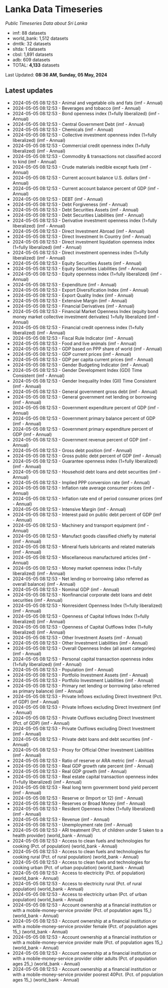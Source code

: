 # Lanka Data Timeseries
*Public Timeseries Data about Sri Lanka*

* imf: 88 datasets
* world_bank: 1,512 datasets
* dmtlk: 32 datasets
* sltda: 1 datasets
* cbsl: 1,891 datasets
* adb: 609 datasets
* TOTAL: **4,133** datasets

Last Updated: **08:36 AM, Sunday, 05 May, 2024**

## Latest updates

* 2024-05-05 08:12:53 - Animal and vegetable oils and fats (imf - Annual)
* 2024-05-05 08:12:53 - Beverages and tobacco (imf - Annual)
* 2024-05-05 08:12:53 - Bond openness index (1=fully liberalized) (imf - Annual)
* 2024-05-05 08:12:53 - Central Government Debt (imf - Annual)
* 2024-05-05 08:12:53 - Chemicals (imf - Annual)
* 2024-05-05 08:12:53 - Collective investment openness index (1=fully liberalized) (imf - Annual)
* 2024-05-05 08:12:53 - Commercial credit openness index (1=fully liberalized) (imf - Annual)
* 2024-05-05 08:12:53 - Commodity & transactions not classified accord to kind (imf - Annual)
* 2024-05-05 08:12:53 - Crude materials inedible except fuels (imf - Annual)
* 2024-05-05 08:12:53 - Current account balance U.S. dollars (imf - Annual)
* 2024-05-05 08:12:53 - Current account balance percent of GDP (imf - Annual)
* 2024-05-05 08:12:53 - DEBT (imf - Annual)
* 2024-05-05 08:12:53 - Debt Forgiveness (imf - Annual)
* 2024-05-05 08:12:53 - Debt Securities Assets (imf - Annual)
* 2024-05-05 08:12:53 - Debt Securities Liabilities (imf - Annual)
* 2024-05-05 08:12:53 - Derivative investment openness index (1=fully liberalized) (imf - Annual)
* 2024-05-05 08:12:53 - Direct Investment Abroad (imf - Annual)
* 2024-05-05 08:12:53 - Direct Investment In Country (imf - Annual)
* 2024-05-05 08:12:53 - Direct investment liquidation openness index (1=fully liberalized) (imf - Annual)
* 2024-05-05 08:12:53 - Direct investment openness index (1=fully liberalized) (imf - Annual)
* 2024-05-05 08:12:53 - Equity Securities Assets (imf - Annual)
* 2024-05-05 08:12:53 - Equity Securities Liabilities (imf - Annual)
* 2024-05-05 08:12:53 - Equity openness index (1=fully liberalized) (imf - Annual)
* 2024-05-05 08:12:53 - Expenditure (imf - Annual)
* 2024-05-05 08:12:53 - Export Diversification Index (imf - Annual)
* 2024-05-05 08:12:53 - Export Quality Index (imf - Annual)
* 2024-05-05 08:12:53 - Extensive Margin (imf - Annual)
* 2024-05-05 08:12:53 - Financial Derivatives (imf - Annual)
* 2024-05-05 08:12:53 - Financial Market Openness Index (equity bond money market collective investment derivates) 1=fully liberalized (imf - Annual)
* 2024-05-05 08:12:53 - Financial credit openness index (1=fully liberalized) (imf - Annual)
* 2024-05-05 08:12:53 - Fiscal Rule Indicator (imf - Annual)
* 2024-05-05 08:12:53 - Food and live animals (imf - Annual)
* 2024-05-05 08:12:53 - GDP based on PPP share of world (imf - Annual)
* 2024-05-05 08:12:53 - GDP current prices (imf - Annual)
* 2024-05-05 08:12:53 - GDP per capita current prices (imf - Annual)
* 2024-05-05 08:12:53 - Gender Budgeting Indicator (imf - Annual)
* 2024-05-05 08:12:53 - Gender Development Index (GDI) Time Consistent (imf - Annual)
* 2024-05-05 08:12:53 - Gender Inequality Index (GII) Time Consistent (imf - Annual)
* 2024-05-05 08:12:53 - General government gross debt (imf - Annual)
* 2024-05-05 08:12:53 - General government net lending or borrowing (imf - Annual)
* 2024-05-05 08:12:53 - Government expenditure percent of GDP (imf - Annual)
* 2024-05-05 08:12:53 - Government primary balance percent of GDP (imf - Annual)
* 2024-05-05 08:12:53 - Government primary expenditure percent of GDP (imf - Annual)
* 2024-05-05 08:12:53 - Government revenue percent of GDP (imf - Annual)
* 2024-05-05 08:12:53 - Gross debt position (imf - Annual)
* 2024-05-05 08:12:53 - Gross public debt percent of GDP (imf - Annual)
* 2024-05-05 08:12:53 - Guarantee openness index (1=fully liberalized) (imf - Annual)
* 2024-05-05 08:12:53 - Household debt loans and debt securities (imf - Annual)
* 2024-05-05 08:12:53 - Implied PPP conversion rate (imf - Annual)
* 2024-05-05 08:12:53 - Inflation rate average consumer prices (imf - Annual)
* 2024-05-05 08:12:53 - Inflation rate end of period consumer prices (imf - Annual)
* 2024-05-05 08:12:53 - Intensive Margin (imf - Annual)
* 2024-05-05 08:12:53 - Interest paid on public debt percent of GDP (imf - Annual)
* 2024-05-05 08:12:53 - Machinery and transport equipment (imf - Annual)
* 2024-05-05 08:12:53 - Manufact goods classified chiefly by material (imf - Annual)
* 2024-05-05 08:12:53 - Mineral fuels lubricants and related materials (imf - Annual)
* 2024-05-05 08:12:53 - Miscellaneous manufactured articles (imf - Annual)
* 2024-05-05 08:12:53 - Money market openness index (1=fully liberalized) (imf - Annual)
* 2024-05-05 08:12:53 - Net lending or borrowing (also referred as overall balance) (imf - Annual)
* 2024-05-05 08:12:53 - Nominal GDP (imf - Annual)
* 2024-05-05 08:12:53 - Nonfinancial corporate debt loans and debt securities (imf - Annual)
* 2024-05-05 08:12:53 - Nonresident Openness Index (1=fully liberalized) (imf - Annual)
* 2024-05-05 08:12:53 - Openness of Capital Inflows Index (1=fully liberalized) (imf - Annual)
* 2024-05-05 08:12:53 - Openness of Capital Outflows Index (1=fully liberalized) (imf - Annual)
* 2024-05-05 08:12:53 - Other Investment Assets (imf - Annual)
* 2024-05-05 08:12:53 - Other Investment Liabilities (imf - Annual)
* 2024-05-05 08:12:53 - Overall Openness Index (all asset categories) (imf - Annual)
* 2024-05-05 08:12:53 - Personal capital transaction openness index (1=fully liberalized) (imf - Annual)
* 2024-05-05 08:12:53 - Population (imf - Annual)
* 2024-05-05 08:12:53 - Portfolio Investment Assets (imf - Annual)
* 2024-05-05 08:12:53 - Portfolio Investment Liabilities (imf - Annual)
* 2024-05-05 08:12:53 - Primary net lending or borrowing (also referred as primary balance) (imf - Annual)
* 2024-05-05 08:12:53 - Private Inflows excluding Direct Investment (Pct. of GDP) (imf - Annual)
* 2024-05-05 08:12:53 - Private Inflows excluding Direct Investment (imf - Annual)
* 2024-05-05 08:12:53 - Private Outflows excluding Direct Investment (Pct. of GDP) (imf - Annual)
* 2024-05-05 08:12:53 - Private Outflows excluding Direct Investment (imf - Annual)
* 2024-05-05 08:12:53 - Private debt loans and debt securities (imf - Annual)
* 2024-05-05 08:12:53 - Proxy for Official Other Investment Liabilities (imf - Annual)
* 2024-05-05 08:12:53 - Ratio of reserve or ARA metric (imf - Annual)
* 2024-05-05 08:12:53 - Real GDP growth rate percent (imf - Annual)
* 2024-05-05 08:12:53 - Real GDP growth (imf - Annual)
* 2024-05-05 08:12:53 - Real estate capital transaction openness index (1=fully liberalized) (imf - Annual)
* 2024-05-05 08:12:53 - Real long term government bond yield percent (imf - Annual)
* 2024-05-05 08:12:53 - Reserve or (Import or 12) (imf - Annual)
* 2024-05-05 08:12:53 - Reserves or Broad Money (imf - Annual)
* 2024-05-05 08:12:53 - Resident Openness Index (1=fully liberalized) (imf - Annual)
* 2024-05-05 08:12:53 - Revenue (imf - Annual)
* 2024-05-05 08:12:53 - Unemployment rate (imf - Annual)
* 2024-05-05 08:12:53 - ARI treatment (Pct. of children under 5 taken to a health provider) (world_bank - Annual)
* 2024-05-05 08:12:53 - Access to clean fuels and technologies for cooking (Pct. of population) (world_bank - Annual)
* 2024-05-05 08:12:53 - Access to clean fuels and technologies for cooking rural (Pct. of rural population) (world_bank - Annual)
* 2024-05-05 08:12:53 - Access to clean fuels and technologies for cooking urban (Pct. of urban population) (world_bank - Annual)
* 2024-05-05 08:12:53 - Access to electricity (Pct. of population) (world_bank - Annual)
* 2024-05-05 08:12:53 - Access to electricity rural (Pct. of rural population) (world_bank - Annual)
* 2024-05-05 08:12:53 - Access to electricity urban (Pct. of urban population) (world_bank - Annual)
* 2024-05-05 08:12:53 - Account ownership at a financial institution or with a mobile-money-service provider (Pct. of population ages 15_) (world_bank - Annual)
* 2024-05-05 08:12:53 - Account ownership at a financial institution or with a mobile-money-service provider female (Pct. of population ages 15_) (world_bank - Annual)
* 2024-05-05 08:12:53 - Account ownership at a financial institution or with a mobile-money-service provider male (Pct. of population ages 15_) (world_bank - Annual)
* 2024-05-05 08:12:53 - Account ownership at a financial institution or with a mobile-money-service provider older adults (Pct. of population ages 25_) (world_bank - Annual)
* 2024-05-05 08:12:53 - Account ownership at a financial institution or with a mobile-money-service provider poorest 40Pct. (Pct. of population ages 15_) (world_bank - Annual)